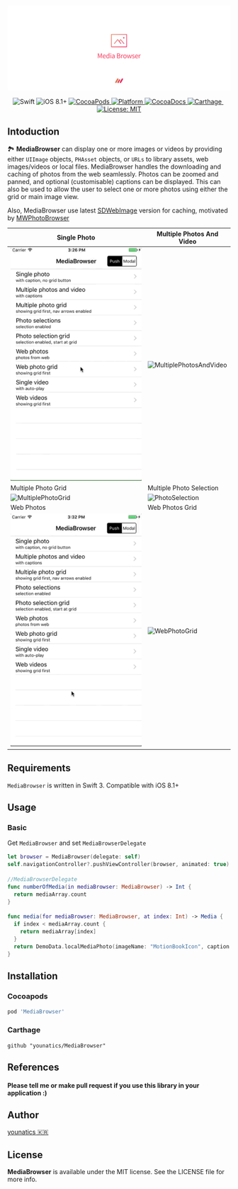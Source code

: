 
![title](Images/MediaBrowser_w.png)

<p align="center">
  <img alt="Swift" src="https://img.shields.io/badge/Swift-3.1-orange.svg">
  <img alt="iOS 8.1+" src="https://img.shields.io/badge/iOS-8.1%2B-blue.svg">
  <a href="https://cocoapods.org/pods/MediaBrowser" target="_blank">
    <img alt="CocoaPods" src="http://img.shields.io/cocoapods/v/MediaBrowser.svg">
  </a>
  <a href="https://github.com/younatics/MediaBrowser" target="_blank">
    <img alt="Platform" src="https://img.shields.io/cocoapods/v/MediaBrowser.svg?style=flat">
  </a>
  <a href="http://cocoadocs.org/docsets/MediaBrowser" target="_blank">
    <img alt="CocoaDocs" src="https://img.shields.io/cocoapods/metrics/doc-percent/MediaBrowser.svg">
  </a>
  <a href="https://github.com/Carthage/Carthage" target="_blank">
    <img alt="Carthage" src="https://img.shields.io/badge/Carthage-compatible-4BC51D.svg?style=flat">
  </a>
  <a href="(https://github.com/younatics/MediaBrowser/blob/master/LICENSE" target="_blank">
    <img alt="License: MIT" src="https://img.shields.io/badge/license-MIT-blue.svg?style=flat">
  </a>
</p>

## Intoduction
🏞 **MediaBrowser** can display one or more images or videos by providing either `UIImage` objects, `PHAsset` objects, or `URLs` to library assets, web images/videos or local files. MediaBrowser handles the downloading and caching of photos from the web seamlessly. Photos can be zoomed and panned, and optional (customisable) captions can be displayed. This can also be used to allow the user to select one or more photos using either the grid or main image view.

Also, MediaBrowser use latest [SDWebImage](https://github.com/rs/SDWebImage) version for caching, motivated by [MWPhotoBrowser](https://github.com/mwaterfall/MWPhotoBrowser)

| Single Photo | Multiple Photos And Video |
| ------------- | ------------------------ |
| ![SinglePhoto](Images/SinglePhoto.gif) | ![MultiplePhotosAndVideo](Images/MultiplePhotosAndVideo.gif) |
| Multiple Photo Grid | Multiple Photo Selection |
| ![MultiplePhotoGrid](Images/MultiplePhotoGrid.gif)  | ![PhotoSelection](Images/PhotoSelection.gif)  |
| Web Photos | Web Photos Grid |
| ![WebPhotos](Images/WebPhotos.gif)  | ![WebPhotoGrid](Images/WebPhotoGrid.gif)  |

## Requirements
`MediaBrowser` is written in Swift 3. Compatible with iOS 8.1+

## Usage
### Basic

Get `MediaBrowser` and set `MediaBrowserDelegate`
```Swift 
let browser = MediaBrowser(delegate: self)
self.navigationController?.pushViewController(browser, animated: true)

//MediaBrowserDelegate
func numberOfMedia(in mediaBrowser: MediaBrowser) -> Int {
  return mediaArray.count
}
    
func media(for mediaBrowser: MediaBrowser, at index: Int) -> Media {
  if index < mediaArray.count {
    return mediaArray[index]
  }
  return DemoData.localMediaPhoto(imageName: "MotionBookIcon", caption: "Photo at index is Wrong")
}
```

## Installation
### Cocoapods
```ruby
pod 'MediaBrowser'
```
### Carthage
```
github "younatics/MediaBrowser"
```

## References
#### Please tell me or make pull request if you use this library in your application :) 

## Author
[younatics 🇰🇷](http://younatics.github.io)

## License
**MediaBrowser** is available under the MIT license. See the LICENSE file for more info.
